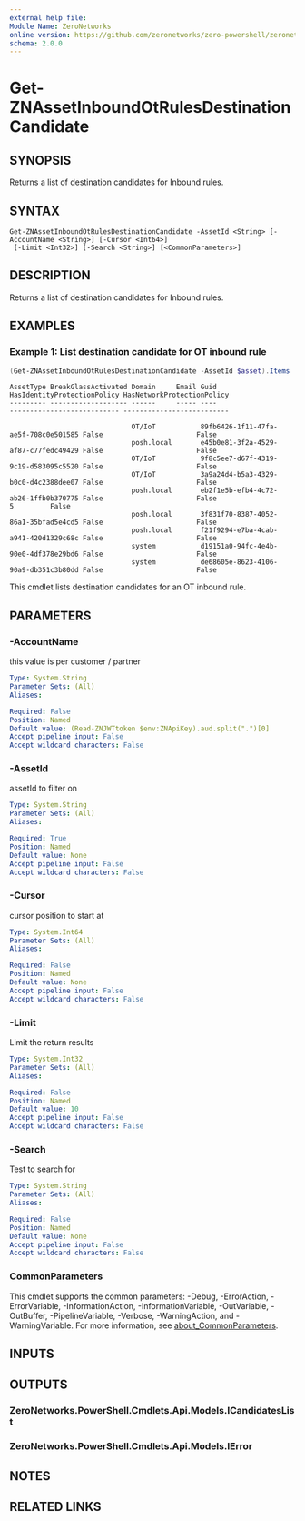 ```yaml
---
external help file:
Module Name: ZeroNetworks
online version: https://github.com/zeronetworks/zero-powershell/zeronetworks/get-znassetinboundotrulesdestinationcandidate
schema: 2.0.0
---
```


# Get-ZNAssetInboundOtRulesDestinationCandidate

## SYNOPSIS
Returns a list of destination candidates for Inbound rules.

## SYNTAX

```
Get-ZNAssetInboundOtRulesDestinationCandidate -AssetId <String> [-AccountName <String>] [-Cursor <Int64>]
 [-Limit <Int32>] [-Search <String>] [<CommonParameters>]
```

## DESCRIPTION
Returns a list of destination candidates for Inbound rules.

## EXAMPLES

### Example 1: List destination candidate for OT inbound rule
```powershell
(Get-ZNAssetInboundOtRulesDestinationCandidate -AssetId $asset).Items
```

```output
AssetType BreakGlassActivated Domain     Email Guid                                 HasIdentityProtectionPolicy HasNetworkProtectionPolicy
--------- ------------------- ------     ----- ----                                 --------------------------- --------------------------
                                                                                                                                          
                              OT/IoT           89fb6426-1f11-47fa-ae5f-708c0e501585 False                       False                     
                              posh.local       e45b0e81-3f2a-4529-af87-c77fedc49429 False                       False                     
                              OT/IoT           9f8c5ee7-d67f-4319-9c19-d583095c5520 False                       False                     
                              OT/IoT           3a9a24d4-b5a3-4329-b0c0-d4c2388dee07 False                       False                     
                              posh.local       eb2f1e5b-efb4-4c72-ab26-1ffb0b370775 False                       False                     
5         False                                                                                                                           
                              posh.local       3f831f70-8387-4052-86a1-35bfad5e4cd5 False                       False                     
                              posh.local       f21f9294-e7ba-4cab-a941-420d1329c68c False                       False                     
                              system           d19151a0-94fc-4e4b-90e0-4df378e29bd6 False                       False                     
                              system           de68605e-8623-4106-90a9-db351c3b80dd False                       False   
```

This cmdlet lists destination candidates for an OT inbound rule.

## PARAMETERS

### -AccountName
this value is per customer / partner

```yaml
Type: System.String
Parameter Sets: (All)
Aliases:

Required: False
Position: Named
Default value: (Read-ZNJWTtoken $env:ZNApiKey).aud.split(".")[0]
Accept pipeline input: False
Accept wildcard characters: False
```

### -AssetId
assetId to filter on

```yaml
Type: System.String
Parameter Sets: (All)
Aliases:

Required: True
Position: Named
Default value: None
Accept pipeline input: False
Accept wildcard characters: False
```

### -Cursor
cursor position to start at

```yaml
Type: System.Int64
Parameter Sets: (All)
Aliases:

Required: False
Position: Named
Default value: None
Accept pipeline input: False
Accept wildcard characters: False
```

### -Limit
Limit the return results

```yaml
Type: System.Int32
Parameter Sets: (All)
Aliases:

Required: False
Position: Named
Default value: 10
Accept pipeline input: False
Accept wildcard characters: False
```

### -Search
Test to search for

```yaml
Type: System.String
Parameter Sets: (All)
Aliases:

Required: False
Position: Named
Default value: None
Accept pipeline input: False
Accept wildcard characters: False
```

### CommonParameters
This cmdlet supports the common parameters: -Debug, -ErrorAction, -ErrorVariable, -InformationAction, -InformationVariable, -OutVariable, -OutBuffer, -PipelineVariable, -Verbose, -WarningAction, and -WarningVariable. For more information, see [about_CommonParameters](http://go.microsoft.com/fwlink/?LinkID=113216).

## INPUTS

## OUTPUTS

### ZeroNetworks.PowerShell.Cmdlets.Api.Models.ICandidatesList

### ZeroNetworks.PowerShell.Cmdlets.Api.Models.IError

## NOTES

## RELATED LINKS

